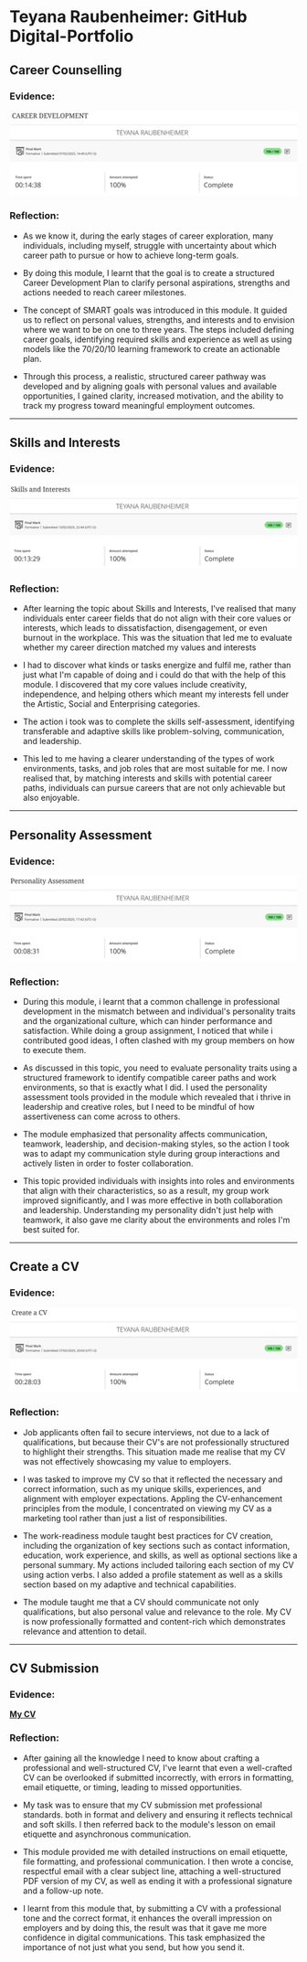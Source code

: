 # Teyana Raubenheimer: GitHub Digital-Portfolio
## Career Counselling
### Evidence:
![Tomolor](https://github.com/TRaubenheimer18/Digital-Portfolio/blob/main/career%20development.png)
### Reflection: 
- As we know it, during the early stages of career exploration, many individuals, including myself, struggle with uncertainty about which career path to pursue or how to achieve long-term goals. 

- By doing this module, I learnt that the goal is to create a structured Career Development Plan to clarify personal aspirations, strengths and actions needed to reach career milestones. 

- The concept of SMART goals was introduced in this module. It guided us to reflect on personal values, strengths, and interests and to envision where we want to be on one to three years. The steps included defining career goals, identifying required skills and experience as well as using models like the 70/20/10 learning framework to create an actionable plan.

- Through this process, a realistic, structured career pathway was developed and by aligning goals with personal values and available opportunities, I gained clarity, increased motivation, and the ability to track my progress toward meaningful employment outcomes.

___
## Skills and Interests
### Evidence:
![Tomolor](https://github.com/TRaubenheimer18/Digital-Portfolio/blob/main/skills%20and%20interests.png)
### Reflection:
- After learning the topic about Skills and Interests, I've realised that many individuals enter career fields that do not align with their core values or interests, which leads to dissatisfaction, disengagement, or even burnout in the workplace. This was the situation that led me to evaluate whether my career direction matched my values and interests

- I had to discover what kinds or tasks energize and fulfil me, rather than just what I'm capable of doing and i could do that with the help of this module. I discovered that my core values include creativity, independence, and helping others which meant my interests fell under the Artistic, Social and Enterprising categories.

- The action i took was to complete the skills self-assessment, identifying transferable and adaptive skills like problem-solving, communication, and leadership.

- This led to me having a clearer understanding of the types of work environments, tasks, and job roles that are most suitable for me. I now realised that, by matching interests and skills with potential career paths, individuals can pursue careers that are not only achievable but also enjoyable.

___
## Personality Assessment
### Evidence:
![Tomolor](https://github.com/TRaubenheimer18/Digital-Portfolio/blob/main/personality%20assessment.png)
### Reflection:
- During this module, i learnt that a common challenge in professional development in the mismatch between and individual's personality traits and the organizational culture, which can hinder performance and satisfaction. While doing a group assignment, I noticed that while i contributed good ideas, I often clashed with my group members on how to execute them.

- As discussed in this topic, you need to evaluate personality traits using a structured framework to identify compatible career paths and work environments, so that is exactly what I did. I used the personality assessment tools provided in the module which revealed that i thrive in leadership and creative roles, but I need to be mindful of how assertiveness can come across to others. 

- The module emphasized that personality affects communication, teamwork, leadership, and decision-making styles, so the action I took was to adapt my communication style during group interactions and actively listen in order to foster collaboration.

- This topic provided individuals with insights into roles and environments that align with their characteristics, so as a result, my group work improved significantly, and I was more effective in both collaboration and leadership. Understanding my personality didn't just help with teamwork, it also gave me clarity about the environments and roles I'm best suited for.

___
## Create a CV
### Evidence:
![Tomolor](https://github.com/TRaubenheimer18/Digital-Portfolio/blob/main/create%20a%20cv.png)
### Reflection:
- Job applicants often fail to secure interviews, not due to a lack of qualifications, but because their CV's are not professionally structured to highlight their strengths. This situation made me realise that my CV was not effectively showcasing my value to employers.

- I was tasked to improve my CV so that it reflected the necessary and correct information, such as my unique skills, experiences, and alignment with employer expectations. Appling the CV-enhancement principles from the module, I concentrated on viewing my CV as a marketing tool rather than just a list of responsibilities. 

- The work-readiness module taught best practices for CV creation, including the organization of key sections such as contact information, education, work experience, and skills, as well as optional sections like a personal summary. My actions included tailoring each section of my CV using action verbs. I also added a profile statement as well as a skills section based on my adaptive and technical capabilities.

- The module taught me that a CV should communicate not only qualifications, but also personal value and relevance to the role. My CV is now professionally formatted and content-rich which demonstrates relevance and attention to detail. 

___
## CV Submission
### Evidence:
[**My CV**](https://github.com/TRaubenheimer18/Digital-Portfolio/blob/main/Teyana%20Raubenheimer%20CV%20.pdf)
### Reflection:
- After gaining all the knowledge I need to know about crafting a professional and well-structured CV, I've learnt that even a well-crafted CV can be overlooked if submitted incorrectly, with errors in formatting, email etiquette, or timing, leading to missed opportunities. 

- My task was to ensure that my CV submission met professional standards. both in format and delivery and ensuring it reflects technical and soft skills. I then referred back to the module's lesson on email etiquette and asynchronous communication.

- This module provided me with detailed instructions on email etiquette, file formatting, and professional communication. I then wrote a concise, respectful email with a clear subject line, attaching a well-structured PDF version of my CV, as well as ending it with a professional signature and a follow-up note. 

- I learnt from this module that, by submitting a CV with a professional tone and the correct format, it enhances the overall impression on employers and by doing this, the result was that it gave me more confidence in digital communications. This task emphasized the importance of not just what you send, but how you send it.
